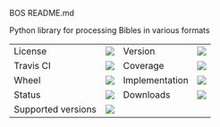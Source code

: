 BOS README.md

Python library for processing Bibles in various formats

<table>
    <tr>
        <td>License</td>
        <td><img src='https://img.shields.io/pypi/l/BibleOrgSys.svg'></td>
        <td>Version</td>
        <td><img src='https://img.shields.io/pypi/v/BibleOrgSys.svg'></td>
    </tr>
    <tr>
        <td>Travis CI</td>
        <td><img src='https://travis-ci.org/openscriptures/BibleOrgSys.svg?branch=master'></td>
        <td>Coverage</td>
        <td><img src='https://codecov.io/gh/openscriptures/BibleOrgSys/branch/master/graph/badge.svg'></td>
    </tr>
    <tr>
        <td>Wheel</td>
        <td><img src='https://img.shields.io/pypi/wheel/BibleOrgSys.svg'></td>
        <td>Implementation</td>
        <td><img src='https://img.shields.io/pypi/implementation/BibleOrgSys.svg'></td>
    </tr>
    <tr>
        <td>Status</td>
        <td><img src='https://img.shields.io/pypi/status/BibleOrgSys.svg'></td>
        <td>Downloads</td>
        <td><img src='https://img.shields.io/pypi/dm/BibleOrgSys.svg'></td>
    </tr>
    <tr>
        <td>Supported versions</td>
        <td><img src='https://img.shields.io/pypi/pyversions/BibleOrgSys.svg'></td>
    </tr>
</table>
